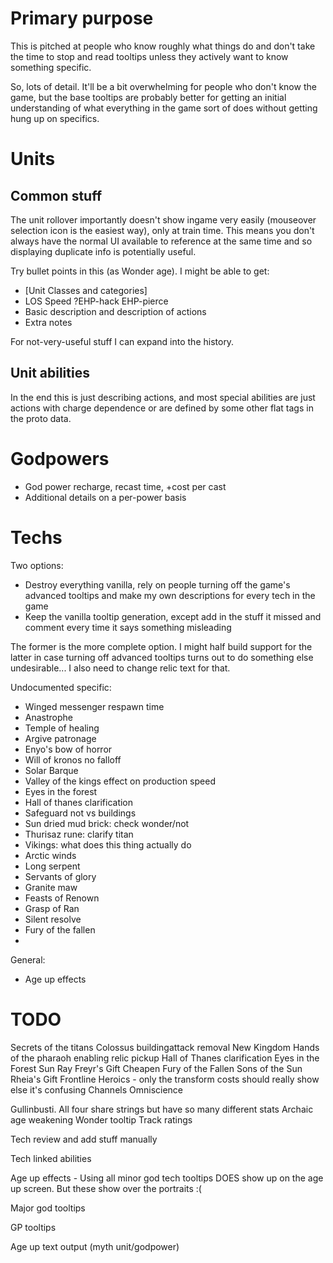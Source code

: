 # Primary purpose

This is pitched at people who know roughly what things do and don't take the time to stop and read tooltips unless they actively want to know something specific.

So, lots of detail. It'll be a bit overwhelming for people who don't know the game, but the base tooltips are probably better for getting an initial understanding of what everything in the game sort of does without getting hung up on specifics.

# Units

## Common stuff

The unit rollover importantly doesn't show ingame very easily (mouseover selection icon is the easiest way), only at train time. This means you don't always have the normal UI available to reference at the same time and so displaying duplicate info is potentially useful.

Try bullet points in this (as Wonder age). I might be able to get:
* [Unit Classes and categories]
* LOS Speed ?EHP-hack EHP-pierce
* Basic description and description of actions
* Extra notes

For not-very-useful stuff I can expand into the history.

## Unit abilities

In the end this is just describing actions, and most special abilities are just actions with charge dependence or are defined by some other flat tags in the proto data.

# Godpowers
* God power recharge, recast time, +cost per cast
* Additional details on a per-power basis

# Techs

Two options:
* Destroy everything vanilla, rely on people turning off the game's advanced tooltips and make my own descriptions for every tech in the game
* Keep the vanilla tooltip generation, except add in the stuff it missed and comment every time it says something misleading

The former is the more complete option. I might half build support for the latter in case turning off advanced tooltips turns out to do something else undesirable...
I also need to change relic text for that.

Undocumented specific:

* Winged messenger respawn time
* Anastrophe
* Temple of healing
* Argive patronage
* Enyo's bow of horror
* Will of kronos no falloff
* Solar Barque
* Valley of the kings effect on production speed
* Eyes in the forest
* Hall of thanes clarification
* Safeguard not vs buildings
* Sun dried mud brick: check wonder/not
* Thurisaz rune: clarify titan
* Vikings: what does this thing actually do
* Arctic winds
* Long serpent
* Servants of glory
* Granite maw
* Feasts of Renown
* Grasp of Ran
* Silent resolve
* Fury of the fallen
* <Atlanteans may need more>


General:

* Age up effects


# TODO

Secrets of the titans
Colossus buildingattack removal
New Kingdom
Hands of the pharaoh enabling relic pickup
Hall of Thanes clarification
Eyes in the Forest
Sun Ray
Freyr's Gift Cheapen
Fury of the Fallen
Sons of the Sun
Rheia's Gift
Frontline Heroics - only the transform costs should really show else it's confusing
Channels
Omniscience

Gullinbusti. All four share strings but have so many different stats
Archaic age weakening
Wonder tooltip
Track ratings

Tech review and add stuff manually

Tech linked abilities

Age up effects - Using all minor god tech tooltips DOES show up on the age up screen. But these show over the portraits :(

Major god tooltips

GP tooltips

Age up text output (myth unit/godpower)